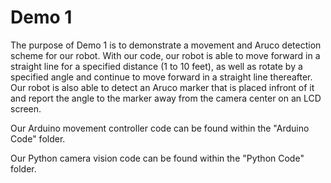 # Demo 1
The purpose of Demo 1 is to demonstrate a movement and Aruco detection scheme for our robot. With our code, our robot is able to move forward in a straight line for a specified distance (1 to 10 feet), as well as rotate by a specified angle and continue to move forward in a straight line thereafter. Our robot is also able to detect an Aruco marker that is placed infront of it and report the angle to the marker away from the camera center on an LCD screen. 

Our Arduino movement controller code can be found within the "Arduino Code" folder.

Our Python camera vision code can be found within the "Python Code" folder.

